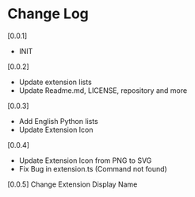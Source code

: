 # Change Log

[0.0.1]

- INIT

[0.0.2]

- Update extension lists
- Update Readme.md, LICENSE, repository and more

[0.0.3]

- Add English Python lists
- Update Extension Icon

[0.0.4]

- Update Extension Icon from PNG to SVG
- Fix Bug in extension.ts (Command not found)

[0.0.5]
Change Extension Display Name
